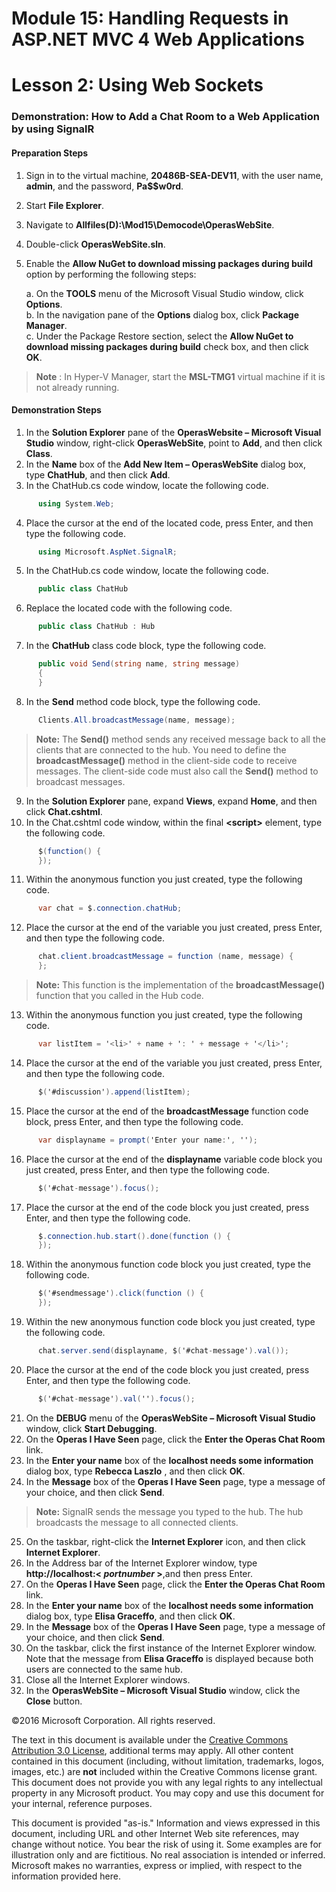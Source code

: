 # Module 15: Handling Requests in ASP.NET MVC 4 Web Applications

# Lesson 2: Using Web Sockets

### Demonstration: How to Add a Chat Room to a Web Application by using SignalR

#### Preparation Steps

1. Sign in to the virtual machine, **20486B-SEA-DEV11**, with the user name, **admin**, and the password, **Pa$$w0rd**.
2. Start **File Explorer**.
3. Navigate to **Allfiles(D):\Mod15\Democode\OperasWebSite**.
4. Double-click **OperasWebSite.sln**.
5. Enable the **Allow NuGet to download missing packages during build** option by performing the following steps:

   a. On the **TOOLS** menu of the Microsoft Visual Studio window, click **Options**.  
   b. In the navigation pane of the **Options** dialog box, click **Package Manager**.  
   c. Under the Package Restore section, select the **Allow NuGet to download missing packages during build** check box, and then click **OK**.

  >**Note** : In Hyper-V Manager, start the **MSL-TMG1** virtual machine if it is not already running.

#### Demonstration Steps

1. In the **Solution Explorer** pane of the **OperasWebsite – Microsoft Visual Studio** window, right-click **OperasWebSite**, point to **Add**, and then click **Class**.
2. In the **Name** box of the **Add New Item – OperasWebSite** dialog box, type **ChatHub**, and then click **Add**.
3. In the ChatHub.cs code window, locate the following code.

  ```cs
		using System.Web;
```
4. Place the cursor at the end of the located code, press Enter, and then type the following code.

  ```cs
		using Microsoft.AspNet.SignalR;
```
5. In the ChatHub.cs code window, locate the following code.

  ```cs
		public class ChatHub
```
6. Replace the located code with the following code.

  ```cs
		public class ChatHub : Hub
```
7. In the **ChatHub** class code block, type the following code.

  ```cs
		public void Send(string name, string message)
        {
        }
```
8. In the **Send** method code block, type the following code.

  ```cs
		Clients.All.broadcastMessage(name, message);
```
  >**Note:** The **Send()** method sends any received message back to all the clients that are connected to the hub. You need to define the **broadcastMessage()** method in the client-side code to receive messages. The client-side code must also call the **Send()** method to broadcast messages.

9. In the **Solution Explorer** pane, expand **Views**, expand **Home**, and then click **Chat.cshtml**.
10. In the Chat.cshtml code window, within the final **&lt;script&gt;** element, type the following code.

  ```cs
		$(function() {
        });
```
11. Within the anonymous function you just created, type the following code.

  ```cs
		var chat = $.connection.chatHub;
```
12. Place the cursor at the end of the variable you just created, press Enter, and then type the following code.

  ```cs
		chat.client.broadcastMessage = function (name, message) {
        };
```
  >**Note:** This function is the implementation of the **broadcastMessage()** function that you called in the Hub code.

13. Within the anonymous function you just created, type the following code.

  ```cs
		var listItem = '<li>' + name + ': ' + message + '</li>';
```
14. Place the cursor at the end of the variable you just created, press Enter, and then type the following code.

  ```cs
		$('#discussion').append(listItem);
```
15. Place the cursor at the end of the **broadcastMessage** function code block, press Enter, and then type the following code.

  ```cs
		var displayname = prompt('Enter your name:', '');
```
16. Place the cursor at the end of the **displayname** variable code block you just created, press Enter, and then type the following code.

  ```cs
		$('#chat-message').focus();
```
17. Place the cursor at the end of the code block you just created, press Enter, and then type the following code.

  ```cs
		$.connection.hub.start().done(function () {
        });
```
18. Within the anonymous function code block you just created, type the following code.

  ```cs
		$('#sendmessage').click(function () {
        });
```
19. Within the new anonymous function code block you just created, type the following code.

  ```cs
		chat.server.send(displayname, $('#chat-message').val());
```
20. Place the cursor at the end of the code block you just created, press Enter, and then type the following code.

  ```cs
		$('#chat-message').val('').focus();
```
21. On the **DEBUG** menu of the **OperasWebSite – Microsoft Visual Studio** window, click **Start Debugging**.
22. On the **Operas I Have Seen** page, click the **Enter the Operas Chat Room** link.
23. In the **Enter your name** box of the **localhost needs some information** dialog box, type **Rebecca Laszlo** , and then click **OK**.
24. In the **Message** box of the **Operas I Have Seen** page, type a message of your choice, and then click **Send**.

  >**Note:** SignalR sends the message you typed to the hub. The hub broadcasts the message to all connected clients.

25. On the taskbar, right-click the **Internet Explorer** icon, and then click **Internet Explorer**.
26. In the Address bar of the Internet Explorer window, type **http://localhost:&lt; _portnumber_ &gt;**,and then press Enter.
27. On the **Operas I Have Seen** page, click the **Enter the Operas Chat Room** link.
28. In the **Enter your name** box of the **localhost needs some information** dialog box, type **Elisa Graceffo**, and then click **OK**.
29. In the **Message** box of the **Operas I Have Seen** page, type a message of your choice, and then click **Send**.
30. On the taskbar, click the first instance of the Internet Explorer window. Note that the message from **Elisa Graceffo** is displayed because both users are connected to the same hub.
31. Close all the Internet Explorer windows.
32. In the **OperasWebSite – Microsoft Visual Studio** window, click the **Close** button.

©2016 Microsoft Corporation. All rights reserved.

The text in this document is available under the  [Creative Commons Attribution 3.0 License](https://creativecommons.org/licenses/by/3.0/legalcode), additional terms may apply. All other content contained in this document (including, without limitation, trademarks, logos, images, etc.) are  **not**  included within the Creative Commons license grant. This document does not provide you with any legal rights to any intellectual property in any Microsoft product. You may copy and use this document for your internal, reference purposes.

This document is provided &quot;as-is.&quot; Information and views expressed in this document, including URL and other Internet Web site references, may change without notice. You bear the risk of using it. Some examples are for illustration only and are fictitious. No real association is intended or inferred. Microsoft makes no warranties, express or implied, with respect to the information provided here.
